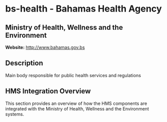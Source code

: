 # bs-health - Bahamas Health Agency

## Ministry of Health, Wellness and the Environment

**Website:** http://www.bahamas.gov.bs

## Description

Main body responsible for public health services and regulations

## HMS Integration Overview

This section provides an overview of how the HMS components are integrated with the Ministry of Health, Wellness and the Environment systems.
